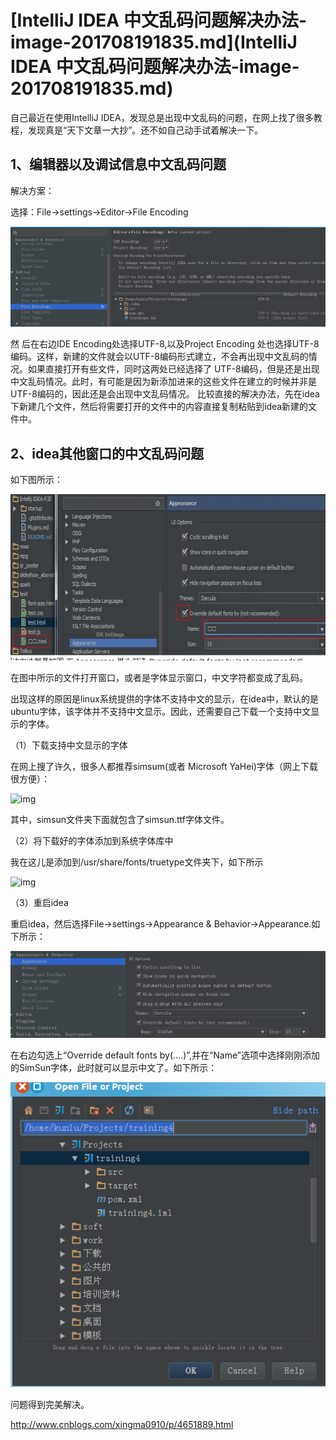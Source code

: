 # [IntelliJ IDEA 中文乱码问题解决办法-image-201708191835.md](IntelliJ IDEA 中文乱码问题解决办法-image-201708191835.md)

自己最近在使用IntelliJ IDEA，发现总是出现中文乱码的问题，在网上找了很多教程，发现真是“天下文章一大抄”。还不如自己动手试着解决一下。

## 1、编辑器以及调试信息中文乱码问题

解决方案：

选择：File->settings->Editor->File Encoding

![img](image-201708191835/d999a9dc-860e-4935-bd0a-71f88233c92a.png)

然 后在右边IDE Encoding处选择UTF-8,以及Project Encoding 处也选择UTF-8编码。这样，新建的文件就会以UTF-8编码形式建立，不会再出现中文乱码的情况。如果直接打开有些文件，同时这两处已经选择了 UTF-8编码，但是还是出现中文乱码情况。此时，有可能是因为新添加进来的这些文件在建立的时候并非是UTF-8编码的，因此还是会出现中文乱码情况。 比较直接的解决办法，先在idea下新建几个文件，然后将需要打开的文件中的内容直接复制粘贴到idea新建的文件中。

 

## 2、idea其他窗口的中文乱码问题

如下图所示：

![img](image-201708191835/944611a5-3e03-4417-9c20-10ec5bf049a8.png)

在图中所示的文件打开窗口，或者是字体显示窗口，中文字符都变成了乱码。

出现这样的原因是linux系统提供的字体不支持中文的显示，在idea中，默认的是ubuntu字体，该字体并不支持中文显示。因此，还需要自己下载一个支持中文显示的字体。

（1）下载支持中文显示的字体

在网上搜了许久，很多人都推荐simsum(或者 Microsoft YaHei)字体（网上下载很方便）：

![img](http://images0.cnblogs.com/blog2015/429427/201507/161708257041046.png)

其中，simsun文件夹下面就包含了simsun.ttf字体文件。

 

（2）将下载好的字体添加到系统字体库中

我在这儿是添加到/usr/share/fonts/truetype文件夹下，如下所示

![img](http://images0.cnblogs.com/blog2015/429427/201507/161708333761469.png)

 

（3）重启idea

重启idea，然后选择File->settings->Appearance & Behavior->Appearance.如下所示：

![img](image-201708191835/d6b46ee5-4ce3-4d83-8737-e25b7b4bfe4b.png)

在右边勾选上“Override default fonts by(....)”,并在“Name”选项中选择刚刚添加的SimSun字体，此时就可以显示中文了。如下所示：

![img](image-201708191835/2e2e45f1-15d6-4927-9207-876911ae1941.png)

问题得到完美解决。

 http://www.cnblogs.com/xingma0910/p/4651889.html